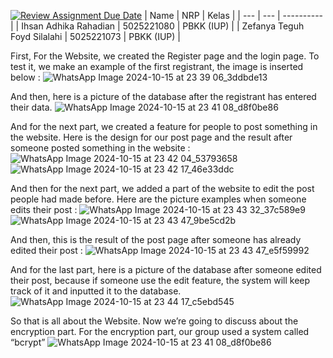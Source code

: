 [![Review Assignment Due Date](https://classroom.github.com/assets/deadline-readme-button-22041afd0340ce965d47ae6ef1cefeee28c7c493a6346c4f15d667ab976d596c.svg)](https://classroom.github.com/a/O8GorTml)
| Name           | NRP        | Kelas     |
| ---            | ---        | ----------|
| Ihsan Adhika Rahadian | 5025221080 | PBKK (IUP) |
| Zefanya Teguh Foyd Silalahi | 5025221073 | PBKK (IUP) |

 First, For the Website, we created the Register page and the login page.
 To test it, we make an example of the first registrant, the image is inserted below :
 ![WhatsApp Image 2024-10-15 at 23 39 06_3ddbde13](https://github.com/user-attachments/assets/69cde254-216a-4119-823c-1eb11d046dfe)

 And then, here is a picture of the database after the registrant has entered their data.
![WhatsApp Image 2024-10-15 at 23 41 08_d8f0be86](https://github.com/user-attachments/assets/330b915d-f8d9-4bf2-b097-7efaa6094ce0)

 And for the next part, we created a feature for people to post something in the website. Here is the design for our post page and the result after someone posted something in the website : 
 ![WhatsApp Image 2024-10-15 at 23 42 04_53793658](https://github.com/user-attachments/assets/abbb8b1f-c0f3-47a5-b3a7-0483ebeee3ed)
 ![WhatsApp Image 2024-10-15 at 23 42 17_46e33ddc](https://github.com/user-attachments/assets/5b61e69e-ecca-473c-9bfa-afe77ee0129e)

 And then for the next part, we added a part of the website to edit the post people had made before. Here are the picture examples when someone edits their post : 
![WhatsApp Image 2024-10-15 at 23 43 32_37c589e9](https://github.com/user-attachments/assets/91f6a809-a4d3-434f-9b6e-81d224dd5b9c)
![WhatsApp Image 2024-10-15 at 23 43 47_9be5cd2b](https://github.com/user-attachments/assets/3b13453e-cb1f-40bd-898f-1e7dd0f7510d)

And then, this is the result of the post page after someone has already edited their post : 
![WhatsApp Image 2024-10-15 at 23 43 47_e5f59992](https://github.com/user-attachments/assets/2e51f376-4640-4009-96cd-c120cc9b37b0)

And for the last part, here is a picture of the database after someone edited their post, because if someone use the edit feature, the system will keep track of it and inputted it to the database.
![WhatsApp Image 2024-10-15 at 23 44 17_c5ebd545](https://github.com/user-attachments/assets/e2833a67-1cf9-42d4-8aab-bd4a855ce585)

So that is all about the Website. Now we’re going to discuss about the encryption part. For the encryption part, our group used a system called “bcrypt”
![WhatsApp Image 2024-10-15 at 23 41 08_d8f0be86](https://github.com/user-attachments/assets/330b915d-f8d9-4bf2-b097-7efaa6094ce0)







